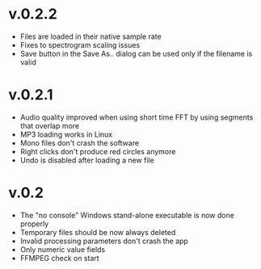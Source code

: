 # v.0.2.2
- Files are loaded in their native sample rate
- Fixes to spectrogram scaling issues
- Save button in the Save As.. dialog can be used only if the filename is valid

# v.0.2.1
- Audio quality improved when using short time FFT by using segments that overlap more
- MP3 loading works in Linux
- Mono files don't crash the software
- Right clicks don't produce red circles anymore
- Undo is disabled after loading a new file

# v.0.2
- The "no console" Windows stand-alone executable is now done properly
- Temporary files should be now always deleted
- Invalid processing parameters don't crash the app
- Only numeric value fields
- FFMPEG check on start
